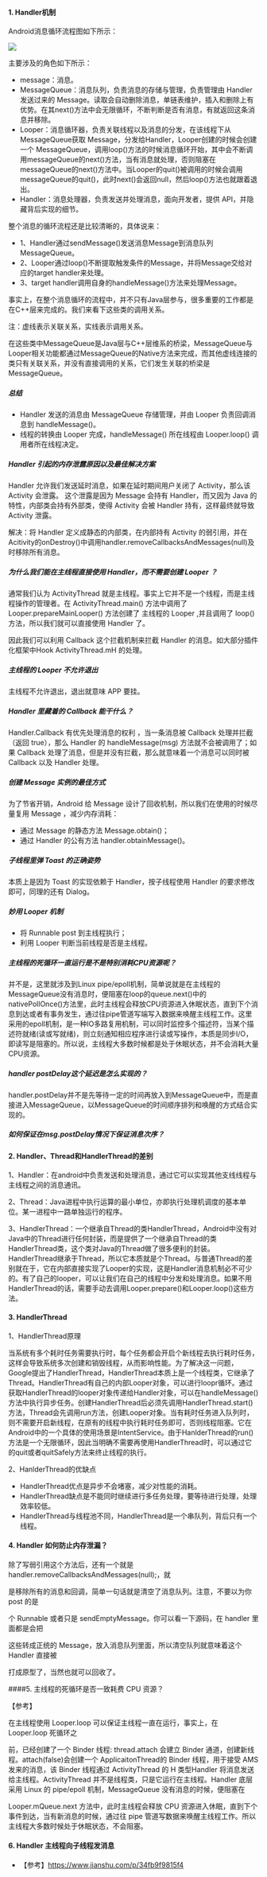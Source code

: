 #### 1. Handler机制

Android消息循环流程图如下所示：

![](https://devyk.oss-cn-qingdao.aliyuncs.com/blog/20200310210328.png)

主要涉及的角色如下所示：

- message：消息。
- MessageQueue：消息队列，负责消息的存储与管理，负责管理由 Handler 发送过来的 Message。读取会自动删除消息，单链表维护，插入和删除上有优势。在其next()方法中会无限循环，不断判断是否有消息，有就返回这条消息并移除。
- Looper：消息循环器，负责关联线程以及消息的分发，在该线程下从 MessageQueue获取 Message，分发给Handler，Looper创建的时候会创建一个 MessageQueue，调用loop()方法的时候消息循环开始，其中会不断调用messageQueue的next()方法，当有消息就处理，否则阻塞在messageQueue的next()方法中。当Looper的quit()被调用的时候会调用messageQueue的quit()，此时next()会返回null，然后loop()方法也就跟着退出。
- Handler：消息处理器，负责发送并处理消息，面向开发者，提供 API，并隐藏背后实现的细节。

整个消息的循环流程还是比较清晰的，具体说来：

- 1、Handler通过sendMessage()发送消息Message到消息队列MessageQueue。
- 2、Looper通过loop()不断提取触发条件的Message，并将Message交给对应的target handler来处理。
- 3、target handler调用自身的handleMessage()方法来处理Message。

事实上，在整个消息循环的流程中，并不只有Java层参与，很多重要的工作都是在C++层来完成的。我们来看下这些类的调用关系。

注：虚线表示关联关系，实线表示调用关系。

在这些类中MessageQueue是Java层与C++层维系的桥梁，MessageQueue与Looper相关功能都通过MessageQueue的Native方法来完成，而其他虚线连接的类只有关联关系，并没有直接调用的关系，它们发生关联的桥梁是MessageQueue。

##### 总结

- Handler 发送的消息由 MessageQueue 存储管理，并由 Looper 负责回调消息到 handleMessage()。
- 线程的转换由 Looper 完成，handleMessage() 所在线程由 Looper.loop() 调用者所在线程决定。

##### Handler 引起的内存泄露原因以及最佳解决方案

Handler 允许我们发送延时消息，如果在延时期间用户关闭了 Activity，那么该 Activity 会泄露。 这个泄露是因为 Message 会持有 Handler，而又因为 Java 的特性，内部类会持有外部类，使得 Activity 会被 Handler 持有，这样最终就导致 Activity 泄露。

解决：将 Handler 定义成静态的内部类，在内部持有 Activity 的弱引用，并在Acitivity的onDestroy()中调用handler.removeCallbacksAndMessages(null)及时移除所有消息。

##### 为什么我们能在主线程直接使用 Handler，而不需要创建 Looper ？

通常我们认为 ActivityThread 就是主线程。事实上它并不是一个线程，而是主线程操作的管理者。在 ActivityThread.main() 方法中调用了 Looper.prepareMainLooper() 方法创建了 主线程的 Looper ,并且调用了 loop() 方法，所以我们就可以直接使用 Handler 了。

因此我们可以利用 Callback 这个拦截机制来拦截 Handler 的消息。如大部分插件化框架中Hook ActivityThread.mH 的处理。

##### 主线程的 Looper 不允许退出

主线程不允许退出，退出就意味 APP 要挂。

##### Handler 里藏着的 Callback 能干什么？

Handler.Callback 有优先处理消息的权利 ，当一条消息被 Callback 处理并拦截（返回 true），那么 Handler 的 handleMessage(msg) 方法就不会被调用了；如果 Callback 处理了消息，但是并没有拦截，那么就意味着一个消息可以同时被 Callback 以及 Handler 处理。

##### 创建 Message 实例的最佳方式

为了节省开销，Android 给 Message 设计了回收机制，所以我们在使用的时候尽量复用 Message ，减少内存消耗：

- 通过 Message 的静态方法 Message.obtain()；
- 通过 Handler 的公有方法 handler.obtainMessage()。

##### 子线程里弹 Toast 的正确姿势

本质上是因为 Toast 的实现依赖于 Handler，按子线程使用 Handler 的要求修改即可，同理的还有 Dialog。

##### 妙用 Looper 机制

- 将 Runnable post 到主线程执行；
- 利用 Looper 判断当前线程是否是主线程。

##### 主线程的死循环一直运行是不是特别消耗CPU资源呢？

并不是，这里就涉及到Linux pipe/epoll机制，简单说就是在主线程的MessageQueue没有消息时，便阻塞在loop的queue.next()中的nativePollOnce()方法里，此时主线程会释放CPU资源进入休眠状态，直到下个消息到达或者有事务发生，通过往pipe管道写端写入数据来唤醒主线程工作。这里采用的epoll机制，是一种IO多路复用机制，可以同时监控多个描述符，当某个描述符就绪(读或写就绪)，则立刻通知相应程序进行读或写操作，本质是同步I/O，即读写是阻塞的。所以说，主线程大多数时候都是处于休眠状态，并不会消耗大量CPU资源。

##### handler postDelay这个延迟是怎么实现的？

handler.postDelay并不是先等待一定的时间再放入到MessageQueue中，而是直接进入MessageQueue，以MessageQueue的时间顺序排列和唤醒的方式结合实现的。

##### 如何保证在msg.postDelay情况下保证消息次序？



#### 2. Handler、Thread和HandlerThread的差别

1、Handler：在android中负责发送和处理消息，通过它可以实现其他支线线程与主线程之间的消息通讯。

2、Thread：Java进程中执行运算的最小单位，亦即执行处理机调度的基本单位。某一进程中一路单独运行的程序。

3、HandlerThread：一个继承自Thread的类HandlerThread，Android中没有对Java中的Thread进行任何封装，而是提供了一个继承自Thread的类HandlerThread类，这个类对Java的Thread做了很多便利的封装。HandlerThread继承于Thread，所以它本质就是个Thread。与普通Thread的差别就在于，它在内部直接实现了Looper的实现，这是Handler消息机制必不可少的。有了自己的looper，可以让我们在自己的线程中分发和处理消息。如果不用HandlerThread的话，需要手动去调用Looper.prepare()和Looper.loop()这些方法。



#### 3. HandlerThread

1、HandlerThread原理

当系统有多个耗时任务需要执行时，每个任务都会开启个新线程去执行耗时任务，这样会导致系统多次创建和销毁线程，从而影响性能。为了解决这一问题，Google提出了HandlerThread，HandlerThread本质上是一个线程类，它继承了Thread。HandlerThread有自己的内部Looper对象，可以进行loopr循环。通过获取HandlerThread的looper对象传递给Handler对象，可以在handleMessage()方法中执行异步任务。创建HandlerThread后必须先调用HandlerThread.start()方法，Thread会先调用run方法，创建Looper对象。当有耗时任务进入队列时，则不需要开启新线程，在原有的线程中执行耗时任务即可，否则线程阻塞。它在Android中的一个具体的使用场景是IntentService。由于HanlderThread的run()方法是一个无限循环，因此当明确不需要再使用HandlerThread时，可以通过它的quit或者quitSafely方法来终止线程的执行。

2、HanlderThread的优缺点

- HandlerThread优点是异步不会堵塞，减少对性能的消耗。
- HandlerThread缺点是不能同时继续进行多任务处理，要等待进行处理，处理效率较低。
- HandlerThread与线程池不同，HandlerThread是一个串队列，背后只有一个线程。



#### 4. **Handler 如何防止内存泄漏？**

除了写弱引用这个方法后，还有一个就是 handler.removeCallbacksAndMessages(null);，就

是移除所有的消息和回调，简单一句话就是清空了消息队列。注意，不要以为你 post 的是

个 Runnable 或者只是 sendEmptyMessage。你可以看一下源码，在 handler 里面都是会把

这些转成正统的 Message，放入消息队列里面，所以清空队列就意味着这个 Handler 直接被

打成原型了，当然也就可以回收了。



####5. 主线程的死循环是否一致耗费 CPU 资源？

【参考】

在主线程使用 Looper.loop 可以保证主线程一直在运行，事实上，在 Looper.loop 死循环之

前，已经创建了一个 Binder 线程: thread.attach 会建立 Binder 通道，创建新线程。attach(false)会创建一个 ApplicaitonThread的 Binder 线程，用于接受 AMS 发来的消息，该 Binder 线程通过 ActivityThread 的 H 类型Handler 将消息发送给主线程。ActivityThread 并不是线程类，只是它运行在主线程。Handler 底层采用 Linux 的 pipe/epoll 机制，MessageQueue 没有消息的时候，便阻塞在

Looper.mQueue.next 方法中，此时主线程会释放 CPU 资源进入休眠，直到下个事件到达，当有新消息的时候，通过往 pipe 管道写数据来唤醒主线程工作。所以主线程大多数时候处于休眠状态，不会阻塞。



#### 6. **Handler 主线程向子线程发消息**

- 【参考】https://www.jianshu.com/p/34fb9f9815f4